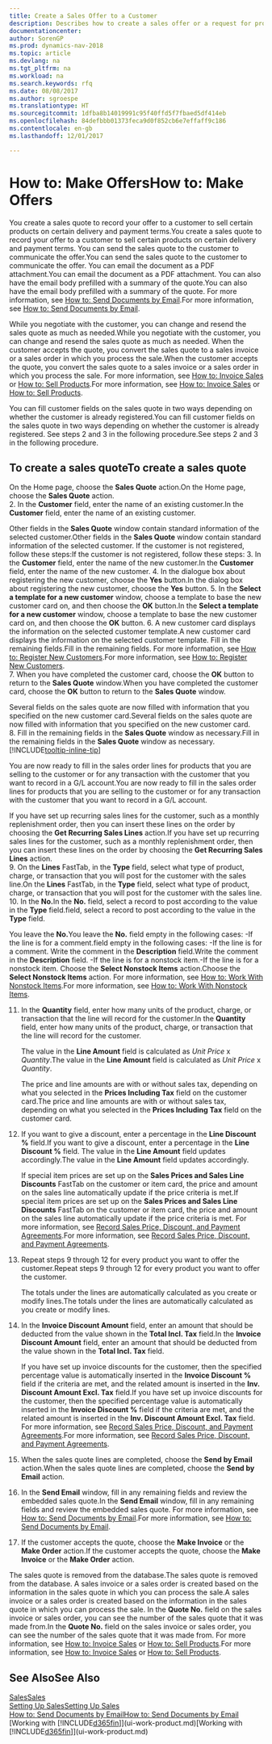 ```yaml
---
title: Create a Sales Offer to a Customer
description: Describes how to create a sales offer or a request for proposal (RFQ) document to record your offer to a customer to sell products under certain terms.
documentationcenter: 
author: SorenGP
ms.prod: dynamics-nav-2018
ms.topic: article
ms.devlang: na
ms.tgt_pltfrm: na
ms.workload: na
ms.search.keywords: rfq
ms.date: 08/08/2017
ms.author: sgroespe
ms.translationtype: HT
ms.sourcegitcommit: 1dfba8b14019991c95f40ffd5f7fbaed5df414eb
ms.openlocfilehash: 84defbbb01373feca9d0f852cb6e7effaff9c186
ms.contentlocale: en-gb
ms.lasthandoff: 12/01/2017

---
```

# <a name="how-to-make-offers"></a><span data-ttu-id="7a6e1-103">How to: Make Offers</span><span class="sxs-lookup"><span data-stu-id="7a6e1-103">How to: Make Offers</span></span>
<span data-ttu-id="7a6e1-104">You create a sales quote to record your offer to a customer to sell certain products on certain delivery and payment terms.</span><span class="sxs-lookup"><span data-stu-id="7a6e1-104">You create a sales quote to record your offer to a customer to sell certain products on certain delivery and payment terms.</span></span> <span data-ttu-id="7a6e1-105">You can send the sales quote to the customer to communicate the offer.</span><span class="sxs-lookup"><span data-stu-id="7a6e1-105">You can send the sales quote to the customer to communicate the offer.</span></span> <span data-ttu-id="7a6e1-106">You can email the document as a PDF attachment.</span><span class="sxs-lookup"><span data-stu-id="7a6e1-106">You can email the document as a PDF attachment.</span></span> <span data-ttu-id="7a6e1-107">You can also have the email body prefilled with a summary of the quote.</span><span class="sxs-lookup"><span data-stu-id="7a6e1-107">You can also have the email body prefilled with a summary of the quote.</span></span> <span data-ttu-id="7a6e1-108">For more information, see [How to: Send Documents by Email](ui-how-send-documents-email.md).</span><span class="sxs-lookup"><span data-stu-id="7a6e1-108">For more information, see [How to: Send Documents by Email](ui-how-send-documents-email.md).</span></span>

<span data-ttu-id="7a6e1-109">While you negotiate with the customer, you can change and resend the sales quote as much as needed.</span><span class="sxs-lookup"><span data-stu-id="7a6e1-109">While you negotiate with the customer, you can change and resend the sales quote as much as needed.</span></span> <span data-ttu-id="7a6e1-110">When the customer accepts the quote, you convert the sales quote to a sales invoice or a sales order in which you process the sale.</span><span class="sxs-lookup"><span data-stu-id="7a6e1-110">When the customer accepts the quote, you convert the sales quote to a sales invoice or a sales order in which you process the sale.</span></span> <span data-ttu-id="7a6e1-111">For more information, see [How to: Invoice Sales](sales-how-invoice-sales.md) or [How to: Sell Products](sales-how-sell-products.md).</span><span class="sxs-lookup"><span data-stu-id="7a6e1-111">For more information, see [How to: Invoice Sales](sales-how-invoice-sales.md) or [How to: Sell Products](sales-how-sell-products.md).</span></span>

<span data-ttu-id="7a6e1-112">You can fill customer fields on the sales quote in two ways depending on whether the customer is already registered.</span><span class="sxs-lookup"><span data-stu-id="7a6e1-112">You can fill customer fields on the sales quote in two ways depending on whether the customer is already registered.</span></span> <span data-ttu-id="7a6e1-113">See steps 2 and 3 in the following procedure.</span><span class="sxs-lookup"><span data-stu-id="7a6e1-113">See steps 2 and 3 in the following procedure.</span></span>

## <a name="to-create-a-sales-quote"></a><span data-ttu-id="7a6e1-114">To create a sales quote</span><span class="sxs-lookup"><span data-stu-id="7a6e1-114">To create a sales quote</span></span>
<span data-ttu-id="7a6e1-115">On the Home page,  choose the **Sales Quote** action.</span><span class="sxs-lookup"><span data-stu-id="7a6e1-115">On the Home page,  choose the **Sales Quote** action.</span></span>  
2. <span data-ttu-id="7a6e1-116">In the **Customer** field, enter the name of an existing customer.</span><span class="sxs-lookup"><span data-stu-id="7a6e1-116">In the **Customer** field, enter the name of an existing customer.</span></span>

   <span data-ttu-id="7a6e1-117">Other fields in the **Sales Quote** window contain standard information of the selected customer.</span><span class="sxs-lookup"><span data-stu-id="7a6e1-117">Other fields in the **Sales Quote** window contain standard information of the selected customer.</span></span> <span data-ttu-id="7a6e1-118">If the customer is not registered, follow these steps:</span><span class="sxs-lookup"><span data-stu-id="7a6e1-118">If the customer is not registered, follow these steps:</span></span>
3. <span data-ttu-id="7a6e1-119">In the **Customer** field, enter the name of the new customer.</span><span class="sxs-lookup"><span data-stu-id="7a6e1-119">In the **Customer** field, enter the name of the new customer.</span></span>
4. <span data-ttu-id="7a6e1-120">In the dialogue box about registering the new customer, choose the **Yes** button.</span><span class="sxs-lookup"><span data-stu-id="7a6e1-120">In the dialog box about registering the new customer, choose the **Yes** button.</span></span>
5. <span data-ttu-id="7a6e1-121">In the **Select a template for a new customer** window, choose a template to base the new customer card on, and then choose the **OK** button.</span><span class="sxs-lookup"><span data-stu-id="7a6e1-121">In the **Select a template for a new customer** window, choose a template to base the new customer card on, and then choose the **OK** button.</span></span>
6. <span data-ttu-id="7a6e1-122">A new customer card displays the information on the selected customer template.</span><span class="sxs-lookup"><span data-stu-id="7a6e1-122">A new customer card displays the information on the selected customer template.</span></span> <span data-ttu-id="7a6e1-123">Fill in the remaining fields.</span><span class="sxs-lookup"><span data-stu-id="7a6e1-123">Fill in the remaining fields.</span></span> <span data-ttu-id="7a6e1-124">For more information, see [How to: Register New Customers](sales-how-register-new-customers.md).</span><span class="sxs-lookup"><span data-stu-id="7a6e1-124">For more information, see [How to: Register New Customers](sales-how-register-new-customers.md).</span></span>  
7. <span data-ttu-id="7a6e1-125">When you have completed the customer card, choose the **OK** button to return to the **Sales Quote** window.</span><span class="sxs-lookup"><span data-stu-id="7a6e1-125">When you have completed the customer card, choose the **OK** button to return to the **Sales Quote** window.</span></span>

   <span data-ttu-id="7a6e1-126">Several fields on the sales quote are now filled with information that you specified on the new customer card.</span><span class="sxs-lookup"><span data-stu-id="7a6e1-126">Several fields on the sales quote are now filled with information that you specified on the new customer card.</span></span>  
8. <span data-ttu-id="7a6e1-127">Fill in the remaining fields in the **Sales Quote** window as necessary.</span><span class="sxs-lookup"><span data-stu-id="7a6e1-127">Fill in the remaining fields in the **Sales Quote** window as necessary.</span></span> [!INCLUDE[tooltip-inline-tip](includes/tooltip-inline-tip_md.md)]  

<span data-ttu-id="7a6e1-128">You are now ready to fill in the sales order lines for products that you are selling to the customer or for any transaction with the customer that you want to record in a G/L account.</span><span class="sxs-lookup"><span data-stu-id="7a6e1-128">You are now ready to fill in the sales order lines for products that you are selling to the customer or for any transaction with the customer that you want to record in a G/L account.</span></span>   

<span data-ttu-id="7a6e1-129">If you have set up recurring sales lines for the customer, such as a monthly replenishment order, then you can insert these lines on the order by choosing the **Get Recurring Sales Lines** action.</span><span class="sxs-lookup"><span data-stu-id="7a6e1-129">If you have set up recurring sales lines for the customer, such as a monthly replenishment order, then you can insert these lines on the order by choosing the **Get Recurring Sales Lines** action.</span></span>  
9. <span data-ttu-id="7a6e1-130">On the **Lines** FastTab, in the **Type** field, select what type of product, charge, or transaction that you will post for the customer with the sales line.</span><span class="sxs-lookup"><span data-stu-id="7a6e1-130">On the **Lines** FastTab, in the **Type** field, select what type of product, charge, or transaction that you will post for the customer with the sales line.</span></span>
10. <span data-ttu-id="7a6e1-131">In the **No.**</span><span class="sxs-lookup"><span data-stu-id="7a6e1-131">In the **No.**</span></span> <span data-ttu-id="7a6e1-132">field, select a record to post according to the value in the **Type** field.</span><span class="sxs-lookup"><span data-stu-id="7a6e1-132">field, select a record to post according to the value in the **Type** field.</span></span>

 <span data-ttu-id="7a6e1-133">You leave the **No.**</span><span class="sxs-lookup"><span data-stu-id="7a6e1-133">You leave the **No.**</span></span> <span data-ttu-id="7a6e1-134">field empty in the following cases: -If the line is for a comment.</span><span class="sxs-lookup"><span data-stu-id="7a6e1-134">field empty in the following cases: -If the line is for a comment.</span></span> <span data-ttu-id="7a6e1-135">Write the comment in the **Description** field.</span><span class="sxs-lookup"><span data-stu-id="7a6e1-135">Write the comment in the **Description** field.</span></span>
 <span data-ttu-id="7a6e1-136">-If the line is for a nonstock item.</span><span class="sxs-lookup"><span data-stu-id="7a6e1-136">-If the line is for a nonstock item.</span></span> <span data-ttu-id="7a6e1-137">Choose the **Select Nonstock Items** action.</span><span class="sxs-lookup"><span data-stu-id="7a6e1-137">Choose the **Select Nonstock Items** action.</span></span> <span data-ttu-id="7a6e1-138">For more information, see [How to: Work With Nonstock Items](inventory-how-work-nonstock-items.md).</span><span class="sxs-lookup"><span data-stu-id="7a6e1-138">For more information, see [How to: Work With Nonstock Items](inventory-how-work-nonstock-items.md).</span></span>

11. <span data-ttu-id="7a6e1-139">In the **Quantity** field, enter how many units of the product, charge, or transaction that the line will record for the customer.</span><span class="sxs-lookup"><span data-stu-id="7a6e1-139">In the **Quantity** field, enter how many units of the product, charge, or transaction that the line will record for the customer.</span></span>

    <span data-ttu-id="7a6e1-140">The value in the **Line Amount** field is calculated as *Unit Price* x *Quantity*.</span><span class="sxs-lookup"><span data-stu-id="7a6e1-140">The value in the **Line Amount** field is calculated as *Unit Price* x *Quantity*.</span></span>  

    <span data-ttu-id="7a6e1-141">The price and line amounts are with or without sales tax, depending on what you selected in the **Prices Including Tax** field on the customer card.</span><span class="sxs-lookup"><span data-stu-id="7a6e1-141">The price and line amounts are with or without sales tax, depending on what you selected in the **Prices Including Tax** field on the customer card.</span></span>  
12. <span data-ttu-id="7a6e1-142">If you want to give a discount, enter a percentage in the **Line Discount %** field.</span><span class="sxs-lookup"><span data-stu-id="7a6e1-142">If you want to give a discount, enter a percentage in the **Line Discount %** field.</span></span> <span data-ttu-id="7a6e1-143">The value in the **Line Amount** field updates accordingly.</span><span class="sxs-lookup"><span data-stu-id="7a6e1-143">The value in the **Line Amount** field updates accordingly.</span></span>  

    <span data-ttu-id="7a6e1-144">If special item prices are set up on the **Sales Prices and Sales Line Discounts** FastTab on the customer or item card, the price and amount on the sales line automatically update if the price criteria is met.</span><span class="sxs-lookup"><span data-stu-id="7a6e1-144">If special item prices are set up on the **Sales Prices and Sales Line Discounts** FastTab on the customer or item card, the price and amount on the sales line automatically update if the price criteria is met.</span></span> <span data-ttu-id="7a6e1-145">For more information, see [Record Sales Price, Discount, and Payment Agreements](sales-how-record-sales-price-discount-payment-agreements.md).</span><span class="sxs-lookup"><span data-stu-id="7a6e1-145">For more information, see [Record Sales Price, Discount, and Payment Agreements](sales-how-record-sales-price-discount-payment-agreements.md).</span></span>  
13. <span data-ttu-id="7a6e1-146">Repeat steps 9 through 12 for every product you want to offer the customer.</span><span class="sxs-lookup"><span data-stu-id="7a6e1-146">Repeat steps 9 through 12 for every product you want to offer the customer.</span></span>  

    <span data-ttu-id="7a6e1-147">The totals under the lines are automatically calculated as you create or modify lines.</span><span class="sxs-lookup"><span data-stu-id="7a6e1-147">The totals under the lines are automatically calculated as you create or modify lines.</span></span>  
14. <span data-ttu-id="7a6e1-148">In the **Invoice Discount Amount** field, enter an amount that should be deducted from the value shown in the **Total Incl. Tax** field.</span><span class="sxs-lookup"><span data-stu-id="7a6e1-148">In the **Invoice Discount Amount** field, enter an amount that should be deducted from the value shown in the **Total Incl. Tax** field.</span></span>

    <span data-ttu-id="7a6e1-149">If you have set up invoice discounts for the customer, then the specified percentage value is automatically inserted in the **Invoice Discount %** field if the criteria are met, and the related amount is inserted in the **Inv. Discount Amount Excl. Tax** field.</span><span class="sxs-lookup"><span data-stu-id="7a6e1-149">If you have set up invoice discounts for the customer, then the specified percentage value is automatically inserted in the **Invoice Discount %** field if the criteria are met, and the related amount is inserted in the **Inv. Discount Amount Excl. Tax** field.</span></span> <span data-ttu-id="7a6e1-150">For more information, see [Record Sales Price, Discount, and Payment Agreements](sales-how-record-sales-price-discount-payment-agreements.md).</span><span class="sxs-lookup"><span data-stu-id="7a6e1-150">For more information, see [Record Sales Price, Discount, and Payment Agreements](sales-how-record-sales-price-discount-payment-agreements.md).</span></span>
15. <span data-ttu-id="7a6e1-151">When the sales quote lines are completed, choose the **Send by Email** action.</span><span class="sxs-lookup"><span data-stu-id="7a6e1-151">When the sales quote lines are completed, choose the **Send by Email** action.</span></span>
16. <span data-ttu-id="7a6e1-152">In the **Send Email** window, fill in any remaining fields and review the embedded sales quote.</span><span class="sxs-lookup"><span data-stu-id="7a6e1-152">In the **Send Email** window, fill in any remaining fields and review the embedded sales quote.</span></span> <span data-ttu-id="7a6e1-153">For more information, see [How to: Send Documents by Email](ui-how-send-documents-email.md).</span><span class="sxs-lookup"><span data-stu-id="7a6e1-153">For more information, see [How to: Send Documents by Email](ui-how-send-documents-email.md).</span></span>
17. <span data-ttu-id="7a6e1-154">If the customer accepts the quote, choose the **Make Invoice** or the **Make Order** action.</span><span class="sxs-lookup"><span data-stu-id="7a6e1-154">If the customer accepts the quote, choose the **Make Invoice** or the **Make Order** action.</span></span>

<span data-ttu-id="7a6e1-155">The sales quote is removed from the database.</span><span class="sxs-lookup"><span data-stu-id="7a6e1-155">The sales quote is removed from the database.</span></span> <span data-ttu-id="7a6e1-156">A sales invoice or a sales order is created based on the information in the sales quote in which you can process the sale.</span><span class="sxs-lookup"><span data-stu-id="7a6e1-156">A sales invoice or a sales order is created based on the information in the sales quote in which you can process the sale.</span></span> <span data-ttu-id="7a6e1-157">In the **Quote No.** field on the sales invoice or sales order, you can see the number of the sales quote that it was made from.</span><span class="sxs-lookup"><span data-stu-id="7a6e1-157">In the **Quote No.** field on the sales invoice or sales order, you can see the number of the sales quote that it was made from.</span></span> <span data-ttu-id="7a6e1-158">For more information, see [How to: Invoice Sales](sales-how-invoice-sales.md) or [How to: Sell Products](sales-how-sell-products.md).</span><span class="sxs-lookup"><span data-stu-id="7a6e1-158">For more information, see [How to: Invoice Sales](sales-how-invoice-sales.md) or [How to: Sell Products](sales-how-sell-products.md).</span></span>

## <a name="see-also"></a><span data-ttu-id="7a6e1-159">See Also</span><span class="sxs-lookup"><span data-stu-id="7a6e1-159">See Also</span></span>
[<span data-ttu-id="7a6e1-160">Sales</span><span class="sxs-lookup"><span data-stu-id="7a6e1-160">Sales</span></span>](sales-manage-sales.md)  
[<span data-ttu-id="7a6e1-161">Setting Up Sales</span><span class="sxs-lookup"><span data-stu-id="7a6e1-161">Setting Up Sales</span></span>](sales-setup-sales.md)  
[<span data-ttu-id="7a6e1-162">How to: Send Documents by Email</span><span class="sxs-lookup"><span data-stu-id="7a6e1-162">How to: Send Documents by Email</span></span>](ui-how-send-documents-email.md)  
<span data-ttu-id="7a6e1-163">[Working with [!INCLUDE[d365fin](includes/d365fin_md.md)]](ui-work-product.md)</span><span class="sxs-lookup"><span data-stu-id="7a6e1-163">[Working with [!INCLUDE[d365fin](includes/d365fin_md.md)]](ui-work-product.md)</span></span>

